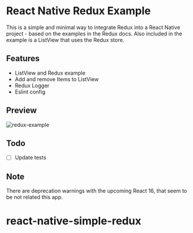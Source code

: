 # React Native Redux Example
This is a simple and minimal way to integrate Redux into a React Native project - based on the examples in the Redux docs. Also included in the example is a ListView that uses the Redux store.

## Features
- ListView and Redux example
- Add and remove Items to ListView
- Redux Logger
- Eslint config

## Preview
![redux-example](https://user-images.githubusercontent.com/100900/27217976-d7a7c356-5217-11e7-880f-7569a8ec2a62.gif)

## Todo
- [ ] Update tests

## Note
There are deprecation warnings with the upcoming React 16, that seem to be not related this app.
# react-native-simple-redux
